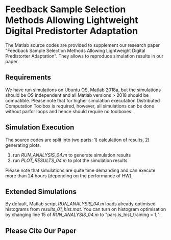 # Feedback Sample Selection Methods Allowing Lightweight Digital Predistorter Adaptation

The Matlab source codes are provided to supplement our research paper
"Feedback Sample Selection Methods Allowing Lightweight Digital
Predistorter Adaptation". They allows to reproduce simulation results
in our paper.

## Requirements

We have run simulations on Ubuntu OS, Matlab 2018a, but the
simulations should be OS independent and all Matlab versions > 2018 should
be compatible. Please note that for higher simulation executation
Distributed Computation Toolbox is required, however, all simulations
can be done without parfor loops and hence should require no
toolboxes.

## Simulation Execution

The source codes are split into two parts: 1) calculation of
results, 2) generating plots.

1) run *RUN_ANALYSIS_04.m* to generate simulation results
2) run *PLOT_RESULTS_04.m* to plot the simulation results

Please note that simulations are quite time demanding and can execute
more than 24 hours (depending on the performance of HW).

## Extended Simulations

By default, Matlab script *RUN_ANALYSIS_04.m* loads already optimised
histograms from *results_01_hist.mat*. You can turn on histogram
optimisation by changing line 15 of *RUN_ANALYSIS_04.m* to
"pars.is_hist_training = 1;".


## Please Cite Our Paper
